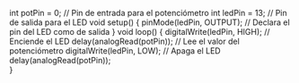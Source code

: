 int potPin = 0; 		// Pin de entrada para el potenciómetro 
int ledPin = 13; 		// Pin de salida para el LED
void setup() { 
   pinMode(ledPin, OUTPUT); 	// Declara el pin del LED como de salida
} 
void loop() { 
   digitalWrite(ledPin, HIGH);	// Enciende el LED 
   delay(analogRead(potPin));		// Lee el valor del potenciómetro 
   digitalWrite(ledPin, LOW);		// Apaga el LED 
   delay(analogRead(potPin)); 	 
} 
